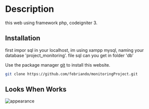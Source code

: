 # Description

this web using framework php, codeigniter 3.

## Installation

first impor sql in your localhost, im using xampp mysql, naming your database 'project_monitoring'. file sql can you get in folder 'db'

Use the package manager [git](https://github.com/febriando/monitoringProject.git) to install this website.

```bash
git clone https://github.com/febriando/monitoringProject.git
```

## Looks When Works

![appearance](https://drive.google.com/file/d/1mJrxaRdJs0UpVhzySPZHykYY2DY16YYd/view?usp=sharing)
